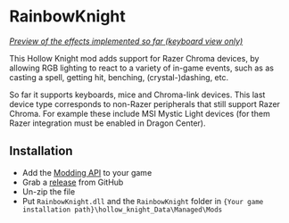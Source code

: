# RainbowKnight

*[Preview of the effects implemented so far (keyboard view only)](https://www.youtube.com/watch?v=FNZI_AMrrO0)*

This Hollow Knight mod adds support for Razer Chroma devices, by allowing RGB lighting to react to a variety of in-game events, such as as casting a spell, getting hit, benching, (crystal-)dashing, etc.

So far it supports keyboards, mice and Chroma-link devices. This last device type corresponds to non-Razer peripherals that still support Razer Chroma. For example these include MSI Mystic Light devices (for them Razer integration must be enabled in Dragon Center).

## Installation

- Add the [Modding API](https://steamcommunity.com/sharedfiles/filedetails/?id=2301964840) to your game
- Grab a [release](https://github.com/Webcretaire/HollowKnight.RainbowKnight/releases) from GitHub
- Un-zip the file
- Put `RainbowKnight.dll` and the `RainbowKnight` folder in `{Your game installation path}\hollow_knight_Data\Managed\Mods`